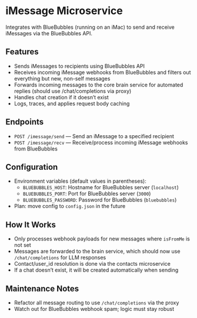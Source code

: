# iMessage Microservice

Integrates with BlueBubbles (running on an iMac) to send and receive iMessages via the BlueBubbles API.

## Features

- Sends iMessages to recipients using BlueBubbles API
- Receives incoming iMessage webhooks from BlueBubbles and filters out everything but new, non-self messages
- Forwards incoming messages to the core brain service for automated replies (should use /chat/completions via proxy)
- Handles chat creation if it doesn’t exist
- Logs, traces, and applies request body caching

## Endpoints

- `POST /imessage/send` — Send an iMessage to a specified recipient
- `POST /imessage/recv` — Receive/process incoming iMessage webhooks from BlueBubbles

## Configuration

- Environment variables (default values in parentheses):
    - `BLUEBUBBLES_HOST`: Hostname for BlueBubbles server (`localhost`)
    - `BLUEBUBBLES_PORT`: Port for BlueBubbles server (`3000`)
    - `BLUEBUBBLES_PASSWORD`: Password for BlueBubbles (`bluebubbles`)
- Plan: move config to `config.json` in the future

## How It Works

- Only processes webhook payloads for new messages where `isFromMe` is not set
- Messages are forwarded to the brain service, which should now use `/chat/completions` for LLM responses
- Contact/user_id resolution is done via the contacts microservice
- If a chat doesn’t exist, it will be created automatically when sending

## Maintenance Notes

- Refactor all message routing to use `/chat/completions` via the proxy
- Watch out for BlueBubbles webhook spam; logic must stay robust